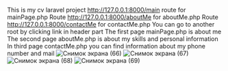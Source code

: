 This is my cv laravel project
http://127.0.0.1:8000/main route for mainPage.php
Route http://127.0.0.1:8000/aboutMe for aboutMe.php
Route http://127.0.0.1:8000/contactMe for contactMe.php
You can go to another root by clicking link in header part
The first page mainPage.php is about me
The second page aboutMe.php is about my skills and personal information
In third page contactMe.php you can find information about my phone number and mail
![Снимок экрана (66)](https://user-images.githubusercontent.com/75558362/108516876-ef73e700-72f0-11eb-8747-e088c783321f.png)
![Снимок экрана (67)](https://user-images.githubusercontent.com/75558362/108516883-f13daa80-72f0-11eb-8eac-40700549d7e0.png)
![Снимок экрана (68)](https://user-images.githubusercontent.com/75558362/108516887-f1d64100-72f0-11eb-9b31-73f6c97c3740.png)
![Снимок экрана (69)](https://user-images.githubusercontent.com/75558362/108516889-f1d64100-72f0-11eb-8db4-c83f58389c49.png)
